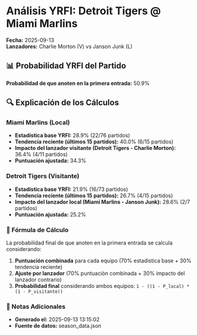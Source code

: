 # Análisis YRFI: Detroit Tigers @ Miami Marlins

**Fecha:** 2025-09-13  
**Lanzadores:** Charlie Morton (V) vs Janson Junk (L)

## 📊 Probabilidad YRFI del Partido

**Probabilidad de que anoten en la primera entrada:** 50.9%

## 🔍 Explicación de los Cálculos

### Miami Marlins (Local)
- **Estadística base YRFI:** 28.9% (22/76 partidos)
- **Tendencia reciente (últimos 15 partidos):** 40.0% (6/15 partidos)
- **Impacto del lanzador visitante (Detroit Tigers - Charlie Morton):** 36.4% (4/11 partidos)
- **Puntuación ajustada:** 34.3%

### Detroit Tigers (Visitante)
- **Estadística base YRFI:** 21.9% (16/73 partidos)
- **Tendencia reciente (últimos 15 partidos):** 26.7% (4/15 partidos)
- **Impacto del lanzador local (Miami Marlins - Janson Junk):** 28.6% (2/7 partidos)
- **Puntuación ajustada:** 25.2%

### 📝 Fórmula de Cálculo

La probabilidad final de que anoten en la primera entrada se calcula considerando:
1. **Puntuación combinada** para cada equipo (70% estadística base + 30% tendencia reciente)
2. **Ajuste por lanzador** (70% puntuación combinada + 30% impacto del lanzador contrario)
3. **Probabilidad final** considerando ambos equipos: `1 - ((1 - P_local) * (1 - P_visitante))`

### 📌 Notas Adicionales

- **Generado el:** 2025-09-13 13:15:02
- **Fuente de datos:** season_data.json
